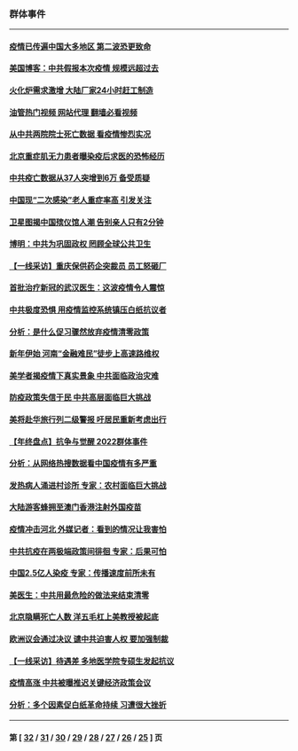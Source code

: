### 群体事件
---
#### [疫情已传遍中国大多地区 第二波恐更致命](../../pages/ncid279/n13914332.md?01260845) 
#### [美国博客：中共假报本次疫情 规模远超过去](../../pages/ncid279/n13912604.md?01260845) 
#### [火化炉需求激增 大陆厂家24小时赶工制造](../../pages/ncid279/n13912205.md?01260845) 
#### [油管热门视频 网站代理 翻墙必看视频](http://138.2.39.72:81/youtube.html?epic-marker?01260845)
#### [从中共两院院士死亡数据 看疫情惨烈实况](../../pages/ncid279/n13910619.md?01260845) 
#### [北京重症肌无力患者曝染疫后求医的恐怖经历](../../pages/ncid279/n13909480.md?01260845) 
#### [中共疫亡数据从37人突增到6万 备受质疑](../../pages/ncid279/n13907051.md?01260845) 
#### [中国现“二次感染”老人重症率高 引发关注](../../pages/ncid279/n13906493.md?01260845) 
#### [卫星图揭中国殡仪馆人潮 告别亲人只有2分钟](../../pages/ncid279/n13904053.md?01260845) 
#### [博明：中共为巩固政权 罔顾全球公共卫生](../../pages/ncid279/n13901752.md?01260845) 
#### [【一线采访】重庆保供药企突裁员 员工怒砸厂](../../pages/ncid279/n13901673.md?01260845) 
#### [首批治疗新冠的武汉医生：这波疫情令人震惊](../../pages/ncid279/n13900313.md?01260845) 
#### [中共极度恐惧 用疫情监控系统镇压白纸抗议者](../../pages/ncid279/n13900225.md?01260845) 
#### [分析：是什么促习骤然放弃疫情清零政策](../../pages/ncid279/n13899652.md?01260845) 
#### [新年伊始 河南“金融难民”徒步上高速路维权](../../pages/ncid279/n13897842.md?01260845) 
#### [美学者揭疫情下真实景象 中共面临政治灾难](../../pages/ncid279/n13896569.md?01260845) 
#### [防疫政策失信于民 中共高层面临巨大挑战](../../pages/ncid279/n13894627.md?01260845) 
#### [美将赴华旅行列二级警报 吁居民重新考虑出行](../../pages/ncid279/n13894518.md?01260845) 
#### [【年终盘点】抗争与觉醒 2022群体事件](../../pages/ncid279/n13888314.md?01260845) 
#### [分析：从网络热搜数据看中国疫情有多严重](../../pages/ncid279/n13893186.md?01260845) 
#### [发热病人涌进村诊所 专家：农村面临巨大挑战](../../pages/ncid279/n13892271.md?01260845) 
#### [大陆游客蜂拥至澳门香港注射外国疫苗](../../pages/ncid279/n13892276.md?01260845) 
#### [疫情冲击河北 外媒记者：看到的情况让我害怕](../../pages/ncid279/n13891260.md?01260845) 
#### [中共抗疫在两极端政策间徘徊 专家：后果可怕](../../pages/ncid279/n13891235.md?01260845) 
#### [中国2.5亿人染疫 专家：传播速度前所未有](../../pages/ncid279/n13890708.md?01260845) 
#### [美医生：中共用最危险的做法来结束清零](../../pages/ncid279/n13889983.md?01260845) 
#### [北京隐瞒死亡人数 洋五毛杠上美教授被起底](../../pages/ncid279/n13886904.md?01260845) 
#### [欧洲议会通过决议 谴中共迫害人权 要加强制裁](../../pages/ncid279/n13885670.md?01260845) 
#### [【一线采访】待遇差 多地医学院专硕生发起抗议](../../pages/ncid279/n13883914.md?01260845) 
#### [疫情高涨 中共被曝推迟关键经济政策会议](../../pages/ncid279/n13884170.md?01260845) 
#### [分析：多个因素促白纸革命持续 习遭很大挫折](../../pages/ncid279/n13872455.md?01260845) 

---
#### 第 [ [32](./32.md?01260845) / [31](./31.md?01260845) / [30](./30.md?01260845) / [29](./29.md?01260845) / [28](./28.md?01260845) / [27](./27.md?01260845) / [26](./26.md?01260845) / [25](./25.md?01260845) ] 页
